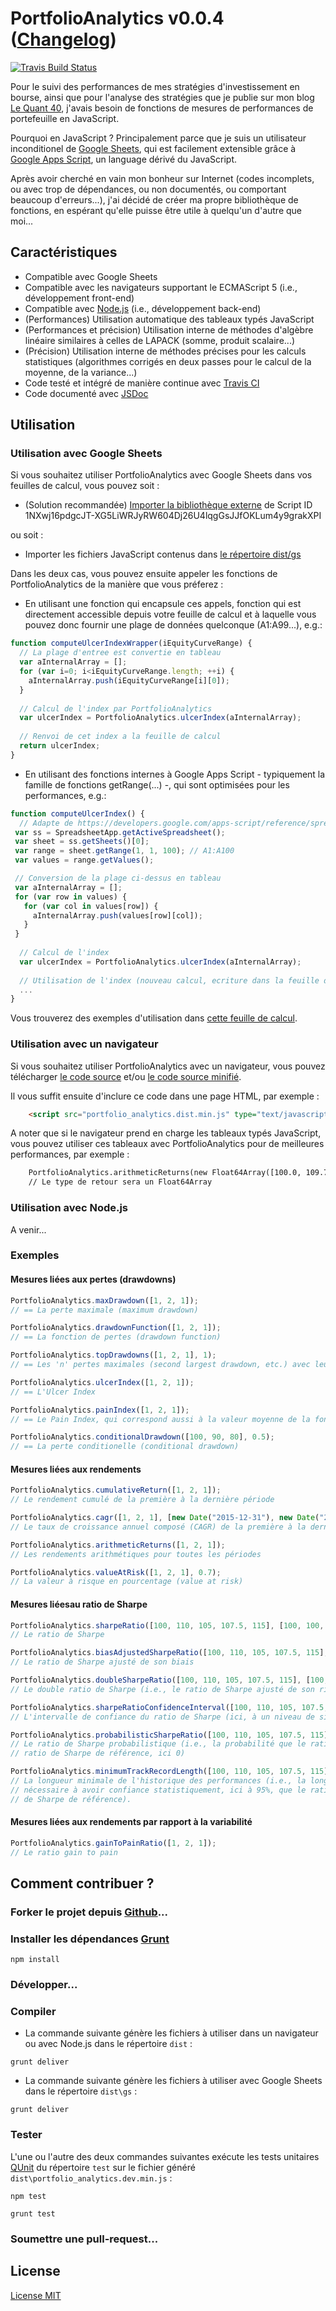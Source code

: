 # PortfolioAnalytics v0.0.4 ([Changelog](changelog.md))

[![Travis Build Status](https://travis-ci.org/lequant40/portfolio_analytics_js.svg?style=flat)](https://travis-ci.org/lequant40/portfolio_analytics_js)

Pour le suivi des performances de mes stratégies d'investissement en bourse, ainsi que pour l'analyse des stratégies que je publie sur mon blog [Le Quant 40](http://www.lequant40.com/), j'avais besoin de fonctions de mesures de performances de portefeuille en JavaScript.

Pourquoi en JavaScript ? Principalement parce que je suis un utilisateur inconditionel de [Google Sheets](https://www.google.fr/intl/fr/sheets/about/), qui est facilement extensible grâce à [Google Apps Script](https://developers.google.com/apps-script/), un language dérivé du JavaScript. 

Après avoir cherché en vain mon bonheur sur Internet (codes incomplets, ou avec trop de dépendances, ou non documentés, ou comportant beaucoup d'erreurs...), j'ai décidé de créer ma propre bibliothèque de fonctions, en espérant qu'elle puisse être utile à quelqu'un d'autre que moi...

## Caractéristiques

- Compatible avec Google Sheets
- Compatible avec les navigateurs supportant le ECMAScript 5 (i.e., développement front-end)
- Compatible avec [Node.js](https://nodejs.org/) (i.e., développement back-end)
- (Performances) Utilisation automatique des tableaux typés JavaScript
- (Performances et précision) Utilisation interne de méthodes d'algèbre linéaire similaires à celles de LAPACK (somme, produit scalaire...)
- (Précision) Utilisation interne de méthodes précises pour les calculs statistiques (algorithmes corrigés en deux passes pour le calcul de la moyenne, de la variance...)
- Code testé et intégré de manière continue avec [Travis CI](https://travis-ci.org/)
- Code documenté avec [JSDoc](http://usejsdoc.org/)

## Utilisation

### Utilisation avec Google Sheets

Si vous souhaitez utiliser PortfolioAnalytics avec Google Sheets dans vos feuilles de calcul, vous pouvez soit :

- (Solution recommandée) [Importer la bibliothèque externe](https://developers.google.com/apps-script/guide_libraries) de Script ID 1NXwj16pdgcJT-XG5LiWRJyRW604Dj26U4lqgGsJJfOKLum4y9grakXPI

ou soit :

- Importer les fichiers JavaScript contenus dans [le répertoire dist/gs](https://github.com/lequant40/portfolio_analytics_js/tree/master/dist/gs)

Dans les deux cas, vous pouvez ensuite appeler les fonctions de PortfolioAnalytics de la manière que vous préferez :

- En utilisant une fonction qui encapsule ces appels, fonction qui est directement accessible depuis votre feuille de calcul et à laquelle vous pouvez donc fournir une plage de données quelconque (A1:A99...), e.g.:

```js
function computeUlcerIndexWrapper(iEquityCurveRange) {
  // La plage d'entree est convertie en tableau
  var aInternalArray = [];
  for (var i=0; i<iEquityCurveRange.length; ++i) {
    aInternalArray.push(iEquityCurveRange[i][0]);
  }
    
  // Calcul de l'index par PortfolioAnalytics
  var ulcerIndex = PortfolioAnalytics.ulcerIndex(aInternalArray);
  
  // Renvoi de cet index a la feuille de calcul
  return ulcerIndex;
}
```

- En utilisant des fonctions internes à Google Apps Script - typiquement la famille de fonctions getRange(...) -, qui sont optimisées pour les performances, e.g.:

```js
function computeUlcerIndex() {
  // Adapte de https://developers.google.com/apps-script/reference/spreadsheet/sheet#getrangerow-column-numrows
 var ss = SpreadsheetApp.getActiveSpreadsheet();
 var sheet = ss.getSheets()[0];
 var range = sheet.getRange(1, 1, 100); // A1:A100
 var values = range.getValues();

 // Conversion de la plage ci-dessus en tableau
 var aInternalArray = [];
 for (var row in values) {
   for (var col in values[row]) {
     aInternalArray.push(values[row][col]);
   }
 }
 
  // Calcul de l'index
  var ulcerIndex = PortfolioAnalytics.ulcerIndex(aInternalArray);
  
  // Utilisation de l'index (nouveau calcul, ecriture dans la feuille de calcul...)
  ...
}
```

Vous trouverez des exemples d'utilisation dans [cette feuille de calcul](https://docs.google.com/spreadsheets/d/16FDa3mhrvo8FTD62ravszhMZEkR-gIpipK4uLRNbj-o/edit?usp=sharing).

### Utilisation avec un navigateur

Si vous souhaitez utiliser PortfolioAnalytics avec un navigateur, vous pouvez télécharger [le code source](http://raw.github.com/lequant40/portfolio_analytics_js/master/dist/portfolio_analytics.dist.js) et/ou [le code source minifié](http://raw.github.com/lequant40/portfolio_analytics_js/master/dist/portfolio_analytics.dist.min.js).

Il vous suffit ensuite d'inclure ce code dans une page HTML, par exemple :

```html
	<script src="portfolio_analytics.dist.min.js" type="text/javascript"></script>
```

A noter que si le navigateur prend en charge les tableaux typés JavaScript, vous pouvez utiliser ces tableaux avec PortfolioAnalytics pour de meilleures performances, par exemple :
```html
	PortfolioAnalytics.arithmeticReturns(new Float64Array([100.0, 109.75, 111.25]))
	// Le type de retour sera un Float64Array
```

### Utilisation avec Node.js

A venir...

### Exemples

#### Mesures liées aux pertes (drawdowns)

```js
PortfolioAnalytics.maxDrawdown([1, 2, 1]); 
// == La perte maximale (maximum drawdown)

PortfolioAnalytics.drawdownFunction([1, 2, 1]); 
// == La fonction de pertes (drawdown function)

PortfolioAnalytics.topDrawdowns([1, 2, 1], 1); 
// == Les 'n' pertes maximales (second largest drawdown, etc.) avec leurs indexes de début/fin

PortfolioAnalytics.ulcerIndex([1, 2, 1]);
// == L'Ulcer Index

PortfolioAnalytics.painIndex([1, 2, 1]);
// == Le Pain Index, qui correspond aussi à la valeur moyenne de la fonction de pertes

PortfolioAnalytics.conditionalDrawdown([100, 90, 80], 0.5);
// == La perte conditionelle (conditional drawdown)
```

#### Mesures liées aux rendements

```js
PortfolioAnalytics.cumulativeReturn([1, 2, 1]); 
// Le rendement cumulé de la première à la dernière période

PortfolioAnalytics.cagr([1, 2, 1], [new Date("2015-12-31"), new Date("2016-12-31"), new Date("2017-12-31")]); 
// Le taux de croissance annuel composé (CAGR) de la première à la dernière date

PortfolioAnalytics.arithmeticReturns([1, 2, 1]); 
// Les rendements arithmétiques pour toutes les périodes

PortfolioAnalytics.valueAtRisk([1, 2, 1], 0.7);
// La valeur à risque en pourcentage (value at risk)
```

#### Mesures liéesau ratio de Sharpe

```js
PortfolioAnalytics.sharpeRatio([100, 110, 105, 107.5, 115], [100, 100, 100, 100, 100]); 
// Le ratio de Sharpe

PortfolioAnalytics.biasAdjustedSharpeRatio([100, 110, 105, 107.5, 115], [100, 100, 100, 100, 100]); 
// Le ratio de Sharpe ajusté de son biais

PortfolioAnalytics.doubleSharpeRatio([100, 110, 105, 107.5, 115], [100, 100, 100, 100, 100]); 
// Le double ratio de Sharpe (i.e., le ratio de Sharpe ajusté de son risque d'estimation)

PortfolioAnalytics.sharpeRatioConfidenceInterval([100, 110, 105, 107.5, 115], [100, 100, 100, 100, 100], 0.05); 
// L'intervalle de confiance du ratio de Sharpe (ici, à un niveau de significativité de 5%)

PortfolioAnalytics.probabilisticSharpeRatio([100, 110, 105, 107.5, 115], [100, 100, 100, 100, 100], 0); 
// Le ratio de Sharpe probabilistique (i.e., la probabilité que le ratio de Sharpe soit plus grand qu'un
// ratio de Sharpe de référence, ici 0)

PortfolioAnalytics.minimumTrackRecordLength([100, 110, 105, 107.5, 115], [100, 100, 100, 100, 100], 0.05, 0); 
// La longueur minimale de l'historique des performances (i.e., la longueur minimale de l'historique des performances
// nécessaire à avoir confiance statistiquement, ici à 95%, que le ratio de Sharpe est plus grand qu'un ratio
// de Sharpe de référence).
```


#### Mesures liées aux rendements par rapport à la variabilité

```js
PortfolioAnalytics.gainToPainRatio([1, 2, 1]); 
// Le ratio gain to pain
```

## Comment contribuer ?

### Forker le projet depuis [Github](https://github.com/)...


### Installer les dépendances [Grunt](http://gruntjs.com/)

```
npm install
```

### Développer...

### Compiler

- La commande suivante génère les fichiers à utiliser dans un navigateur ou avec Node.js dans le répertoire `dist` :

```
grunt deliver
```

- La commande suivante génère les fichiers à utiliser avec Google Sheets dans le répertoire `dist\gs` :

```
grunt deliver
```
### Tester

L'une ou l'autre des deux commandes suivantes exécute les tests unitaires [QUnit](https://qunitjs.com/) du répertoire `test` sur le fichier généré `dist\portfolio_analytics.dev.min.js` :

```
npm test
```

```
grunt test
```

### Soumettre une pull-request...


## License

[License MIT](https://fr.wikipedia.org/wiki/Licence_MIT)

